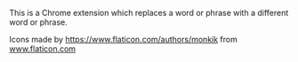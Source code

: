 This is a Chrome extension which replaces a word or phrase with a different word or phrase. 

Icons made by https://www.flaticon.com/authors/monkik from www.flaticon.com